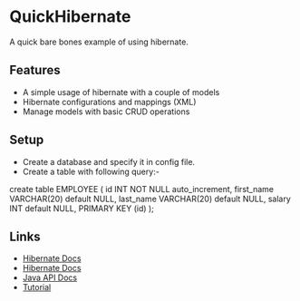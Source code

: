 # QuickHibernate
A quick bare bones example of using hibernate.

Features
--------

* A simple usage of hibernate with a couple of models
* Hibernate configurations and mappings (XML)
* Manage models with basic CRUD operations


Setup
--------

* Create a database and specify it in config file.
* Create a table with following query:-

create table EMPLOYEE (
   id INT NOT NULL auto_increment,
   first_name VARCHAR(20) default NULL,
   last_name  VARCHAR(20) default NULL,
   salary     INT  default NULL,
   PRIMARY KEY (id)
);

Links
--------
 * [Hibernate Docs](http://hibernate.org/orm/documentation/5.1/)
 * [Hibernate Docs](https://docs.jboss.org/hibernate/orm/4.1/manual/en-US/html/)
 * [Java API Docs](https://docs.oracle.com/javase/7/docs/api/)
 * [Tutorial](http://www.tutorialspoint.com/hibernate/hibernate_examples.htm)
